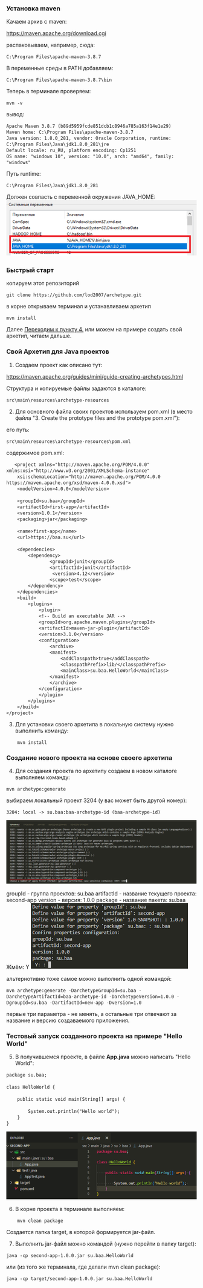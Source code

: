 ### Установка maven

Качаем архив с maven:

https://maven.apache.org/download.cgi

распаковываем, например, сюда:
    
    C:\Program Files\apache-maven-3.8.7    

В переменные среды в PATH добавляем:

    C:\Program Files\apache-maven-3.8.7\bin

Теперь в терминале проверяем:

    mvn -v

вывод:

    Apache Maven 3.8.7 (b89d5959fcde851dcb1c8946a785a163f14e1e29)
    Maven home: C:\Program Files\apache-maven-3.8.7
    Java version: 1.8.0_281, vendor: Oracle Corporation, runtime: C:\Program Files\Java\jdk1.8.0_281\jre
    Default locale: ru_RU, platform encoding: Cp1251
    OS name: "windows 10", version: "10.0", arch: "amd64", family: "windows"

Путь runtime:

    C:\Program Files\Java\jdk1.8.0_281

Должен совпасть с переменной окружения JAVA_HOME:
![image](img/4.png)

### Быстрый старт

копируем этот репозиторий

    git clone https://github.com/lod2007/archetype.git

в корне открываем терминал и устанавливаем архетип

    mvn install

Далее [Переходим к пункту 4.](#Создание-нового-проекта-на-основе-своего-архетипа) 
или можем на примере создать свой архетип, читаем дальше.

### Свой Архетип для Java проектов

1. Создаем проект как описано тут:

https://maven.apache.org/guides/mini/guide-creating-archetypes.html

Структура и копируемые файлы задаются в каталоге:

    src\main\resources\archetype-resources

2. Для основного файла своих проектов используем pom.xml (в место файла "3. Create the prototype files and the prototype pom.xml"):

его путь:
    
    src\main\resources\archetype-resources\pom.xml

содержимое pom.xml:
```
   <project xmlns="http://maven.apache.org/POM/4.0.0" xmlns:xsi="http://www.w3.org/2001/XMLSchema-instance"
    xsi:schemaLocation="http://maven.apache.org/POM/4.0.0 https://maven.apache.org/xsd/maven-4.0.0.xsd">
    <modelVersion>4.0.0</modelVersion>
 
    <groupId>su.baa</groupId>
    <artifactId>first-app</artifactId>
    <version>1.0.1</version>
    <packaging>jar</packaging>
 
    <name>first-app</name>
    <url>https://baa.su</url>
 
    <dependencies>
        <dependency>
                <groupId>junit</groupId>
                <artifactId>junit</artifactId>
                 <version>4.12</version>
                <scope>test</scope>
        </dependency>
    </dependencies>
    <build>
        <plugins>
            <plugin>
            <!-- Build an executable JAR -->
            <groupId>org.apache.maven.plugins</groupId>
            <artifactId>maven-jar-plugin</artifactId>
            <version>3.1.0</version>
            <configuration>
                <archive>
                <manifest>
                    <addClasspath>true</addClasspath>
                    <classpathPrefix>lib/</classpathPrefix>
                    <mainClass>su.baa.HelloWorld</mainClass>
                </manifest>
                </archive>
            </configuration>
            </plugin>
        </plugins>
    </build>
</project>
```

3. Для установки своего архетипа в локальную систему нужно выполнить команду:
```    
    mvn install
```
### Создание нового проекта на основе своего архетипа

4. Для создания проекта по архетипу создаем в новом каталоге выполняем команду:
```
mvn archetype:generate
```
выбираем локальный проект 3204 (у вас может быть другой номер):

    3204: local -> su.baa:baa-archetype-id (baa-archetype-id)

![image](img/1.png)

groupId - группа проектов: su.baa
artifactId - название текущего проекта: second-app
version - версия: 1.0.0
package - название пакета: su.baa
Жмём: Y
![image](img/2.png)

альтернотивно тоже самое можно выполнить одной командой:

    mvn archetype:generate -DarchetypeGroupId=su.baa -DarchetypeArtifactId=baa-archetype-id -DarchetypeVersion=1.0.0 -DgroupId=su.baa -DartifactId=new-app -Dversion=1.0
первые три параметра - не менять, а остальные три отвечают за название и версию создаваемого приложения.

### Тестовый запуск созданного проекта на примере "Hello World"

5. В получившемся проекте, в файле **App.java** можно написать "Hello World":
```
package su.baa;

class HelloWorld {

    public static void main(String[] args) {

        System.out.println("Hello world"); 
    }
}
``` 
![image](img/3.png)

6. В корне проекта в терминале выполняем:

```
    mvn clean package
```
Создается папка target, в которой формируется jar-файл.

7. Выполнить jar-файл можно командой (нужно перейти в папку target):
```
java -cp second-app-1.0.0.jar su.baa.HelloWorld
```
или (из того же терминала, где делали  mvn clean package):
```
java -cp target/second-app-1.0.0.jar su.baa.HelloWorld
```
